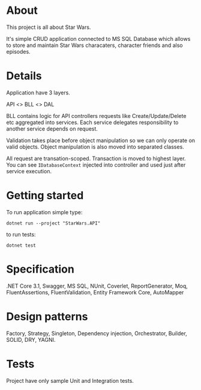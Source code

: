# About

This project is all about Star Wars.

It's simple CRUD application connected to MS SQL Database which allows to store and maintain
Star Wars characaters, character friends and also episodes.

# Details
Application have 3 layers.

API <> BLL <> DAL

BLL contains logic for API controllers requests like Create/Update/Delete etc aggregated into services. Each service delegates responsibility to another service depends on request.

Validation takes place before object manipulation so we can only operate on valid objects. Object manipulation is also moved into separated classes.

All request are transation-scoped. Transaction is moved to highest layer. You can see `IDatabaseContext` injected into controller and used just after service execution. 

# Getting started

To run application simple type:

`dotnet run --project "StarWars.API"`

to run tests:

`dotnet test`

# Specification

.NET Core 3.1, 
Swagger,
MS SQL, 
NUnit, 
Coverlet, 
ReportGenerator, 
Moq, 
FluentAssertions,
FluentValidation, 
Entity Framework Core, 
AutoMapper

# Design patterns

Factory, Strategy, Singleton, Dependency injection, Orchestrator, Builder, SOLID, DRY, YAGNI.

# Tests

Project have only sample Unit and Integration tests.

